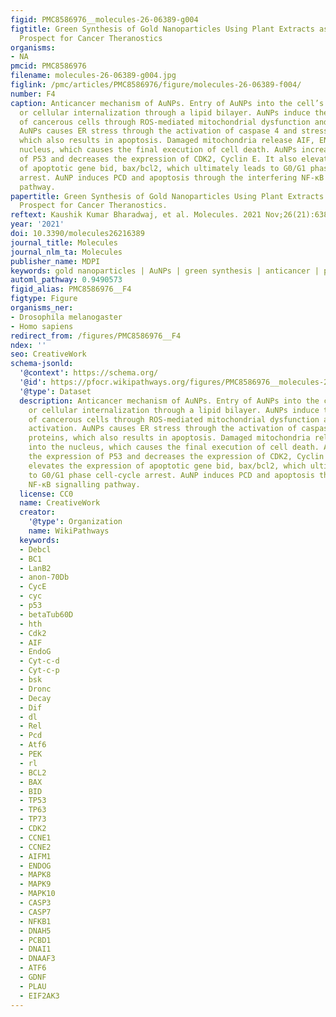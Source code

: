 ```yaml
---
figid: PMC8586976__molecules-26-06389-g004
figtitle: Green Synthesis of Gold Nanoparticles Using Plant Extracts as Beneficial
  Prospect for Cancer Theranostics
organisms:
- NA
pmcid: PMC8586976
filename: molecules-26-06389-g004.jpg
figlink: /pmc/articles/PMC8586976/figure/molecules-26-06389-f004/
number: F4
caption: Anticancer mechanism of AuNPs. Entry of AuNPs into the cell’s endocytosis
  or cellular internalization through a lipid bilayer. AuNPs induce the apoptosis
  of cancerous cells through ROS-mediated mitochondrial dysfunction and caspase activation.
  AuNPs causes ER stress through the activation of caspase 4 and stress-related proteins,
  which also results in apoptosis. Damaged mitochondria release AIF, ENDO-G into the
  nucleus, which causes the final execution of cell death. AuNPs increases the expression
  of P53 and decreases the expression of CDK2, Cyclin E. It also elevates the expression
  of apoptotic gene bid, bax/bcl2, which ultimately leads to G0/G1 phase cell-cycle
  arrest. AuNP induces PCD and apoptosis through the interfering NF-κB signalling
  pathway.
papertitle: Green Synthesis of Gold Nanoparticles Using Plant Extracts as Beneficial
  Prospect for Cancer Theranostics.
reftext: Kaushik Kumar Bharadwaj, et al. Molecules. 2021 Nov;26(21):6389.
year: '2021'
doi: 10.3390/molecules26216389
journal_title: Molecules
journal_nlm_ta: Molecules
publisher_name: MDPI
keywords: gold nanoparticles | AuNPs | green synthesis | anticancer | plants | therapy
automl_pathway: 0.9490573
figid_alias: PMC8586976__F4
figtype: Figure
organisms_ner:
- Drosophila melanogaster
- Homo sapiens
redirect_from: /figures/PMC8586976__F4
ndex: ''
seo: CreativeWork
schema-jsonld:
  '@context': https://schema.org/
  '@id': https://pfocr.wikipathways.org/figures/PMC8586976__molecules-26-06389-g004.html
  '@type': Dataset
  description: Anticancer mechanism of AuNPs. Entry of AuNPs into the cell’s endocytosis
    or cellular internalization through a lipid bilayer. AuNPs induce the apoptosis
    of cancerous cells through ROS-mediated mitochondrial dysfunction and caspase
    activation. AuNPs causes ER stress through the activation of caspase 4 and stress-related
    proteins, which also results in apoptosis. Damaged mitochondria release AIF, ENDO-G
    into the nucleus, which causes the final execution of cell death. AuNPs increases
    the expression of P53 and decreases the expression of CDK2, Cyclin E. It also
    elevates the expression of apoptotic gene bid, bax/bcl2, which ultimately leads
    to G0/G1 phase cell-cycle arrest. AuNP induces PCD and apoptosis through the interfering
    NF-κB signalling pathway.
  license: CC0
  name: CreativeWork
  creator:
    '@type': Organization
    name: WikiPathways
  keywords:
  - Debcl
  - BC1
  - LanB2
  - anon-70Db
  - CycE
  - cyc
  - p53
  - betaTub60D
  - hth
  - Cdk2
  - AIF
  - EndoG
  - Cyt-c-d
  - Cyt-c-p
  - bsk
  - Dronc
  - Decay
  - Dif
  - dl
  - Rel
  - Pcd
  - Atf6
  - PEK
  - rl
  - BCL2
  - BAX
  - BID
  - TP53
  - TP63
  - TP73
  - CDK2
  - CCNE1
  - CCNE2
  - AIFM1
  - ENDOG
  - MAPK8
  - MAPK9
  - MAPK10
  - CASP3
  - CASP7
  - NFKB1
  - DNAH5
  - PCBD1
  - DNAI1
  - DNAAF3
  - ATF6
  - GDNF
  - PLAU
  - EIF2AK3
---
```

